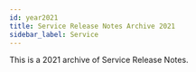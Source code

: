 ```yaml
---
id: year2021
title: Service Release Notes Archive 2021
sidebar_label: Service
---
```


This is a 2021 archive of Service Release Notes.
